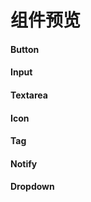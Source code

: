 # 组件预览

#### Button

<ButtonPart />

#### Input

<InputPart />

#### Textarea

<TextareaPart />

#### Icon

<IconPart />

#### Tag

<TagPart />

#### Notify

<NotifyPart />

#### Dropdown

<DropDownPart />

<div style="height: 200px;"></div>
